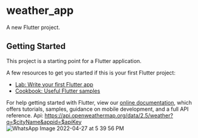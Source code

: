# weather_app

A new Flutter project.

## Getting Started

This project is a starting point for a Flutter application.

A few resources to get you started if this is your first Flutter project:

- [Lab: Write your first Flutter app](https://flutter.dev/docs/get-started/codelab)
- [Cookbook: Useful Flutter samples](https://flutter.dev/docs/cookbook)

For help getting started with Flutter, view our
[online documentation](https://flutter.dev/docs), which offers tutorials,
samples, guidance on mobile development, and a full API reference.
Api:
https://api.openweathermap.org/data/2.5/weather?q=$cityName&appid=$apiKey
![WhatsApp Image 2022-04-27 at 5 39 56 PM](https://user-images.githubusercontent.com/26741217/165557356-84b7c2d5-a4e2-4414-aeb6-4b39917771be.jpeg)
